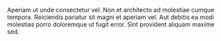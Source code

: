 Aperiam ut unde consectetur vel.
Non et architecto ad molestiae cumque tempora.
Reiciendis pariatur sit magni et aperiam vel.
Aut debitis ea modi molestias porro doloremque ut fugit error.
Sint provident aliquam maxime sed.
